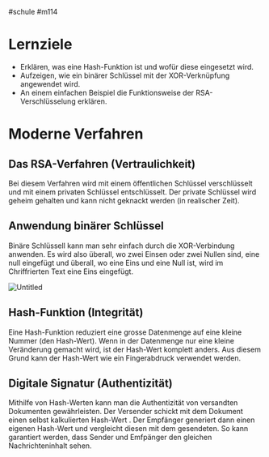 #schule 
#m114


# Lernziele

- Erklären, was eine Hash-Funktion ist und wofür diese eingesetzt wird.
- Aufzeigen, wie ein binärer Schlüssel mit der XOR-Verknüpfung angewendet wird.
- An einem einfachen Beispiel die Funktionsweise der RSA-Verschlüsselung erklären.

# Moderne Verfahren

## Das RSA-Verfahren (Vertraulichkeit)

Bei diesem Verfahren wird mit einem öffentlichen Schlüssel verschlüsselt und mit einem privaten Schlüssel entschlüsselt. Der private Schlüssel wird geheim gehalten und kann nicht geknackt werden (in realischer Zeit).

## Anwendung binärer Schlüssel

Binäre Schlüssell kann man sehr einfach durch die XOR-Verbindung anwenden. Es wird also überall, wo zwei Einsen oder zwei Nullen sind, eine null eingefügt und überall, wo eine Eins und eine Null ist, wird im Chriffrierten Text eine Eins eingefügt. 

![Untitled](Untitled%2011.png)

## Hash-Funktion (Integrität)

Eine Hash-Funktion reduziert eine grosse Datenmenge auf eine kleine Nummer (den Hash-Wert). Wenn in der Datenmenge nur eine kleine Veränderung gemacht wird, ist der Hash-Wert komplett anders. Aus diesem Grund kann der Hash-Wert wie ein Fingerabdruck verwendet werden. 

## Digitale Signatur (Authentizität)

Mithilfe von Hash-Werten kann man die Authentizität von versandten Dokumenten gewährleisten. Der Versender schickt mit dem Dokument einen selbst kalkulierten Hash-Wert . Der Empfänger generiert dann einen eigenen Hash-Wert und vergleicht diesen mit dem gesendeten. So kann garantiert werden, dass Sender und Emfpänger den gleichen Nachrichteninhalt sehen.